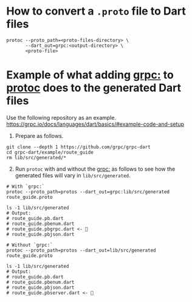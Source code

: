 # How to convert a `.proto` file to Dart files
```shell
protoc --proto_path=<proto-files-directory> \
       --dart_out=grpc:<output-directory> \
       <proto-file>
```

# Example of what adding [grpc:](https://pub.dev/documentation/protoc_plugin/latest/#generating-grpc-headers) to [protoc](https://grpc.io/docs/protoc-installation/) does to the generated Dart files

Use the following repository as an example.<br>
https://grpc.io/docs/languages/dart/basics/#example-code-and-setup

1. Prepare as follows.
```shell
git clone --depth 1 https://github.com/grpc/grpc-dart
cd grpc-dart/example/route_guide
rm lib/src/generated/*
```
2. Run `protoc` with and without the [grpc:](https://pub.dev/documentation/protoc_plugin/latest/#generating-grpc-headers) as follows to see how the generated files will vary in `lib/src/generated`.
```shell
# With `grpc:`
protoc --proto_path=protos --dart_out=grpc:lib/src/generated route_guide.proto

ls -1 lib/src/generated
# Output:
# route_guide.pb.dart
# route_guide.pbenum.dart
# route_guide.pbgrpc.dart <- 👀
# route_guide.pbjson.dart
```
```shell
# Without `grpc:`
protoc --proto_path=protos --dart_out=lib/src/generated route_guide.proto

ls -1 lib/src/generated
# Output:
# route_guide.pb.dart
# route_guide.pbenum.dart
# route_guide.pbjson.dart
# route_guide.pbserver.dart <- 👀
```
